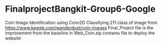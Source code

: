 # FinalprojectBangkit-Group6-Google
Coin Image Identification using Conv2D
Classifying 211 class of image from https://www.kaggle.com/wanderdust/coin-images
Final_Project file is the improvement from the baseline in
Web_Coin.zip contains file to deploy the website
